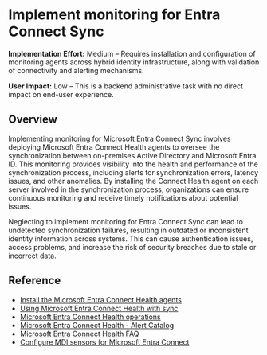 #  Implement monitoring for Entra Connect Sync

**Implementation Effort:** Medium – Requires installation and configuration of monitoring agents across hybrid identity infrastructure, along with validation of connectivity and alerting mechanisms.

**User Impact:** Low – This is a backend administrative task with no direct impact on end-user experience.

## Overview

Implementing monitoring for Microsoft Entra Connect Sync involves deploying Microsoft Entra Connect Health agents to oversee the synchronization between on-premises Active Directory and Microsoft Entra ID. This monitoring provides visibility into the health and performance of the synchronization process, including alerts for synchronization errors, latency issues, and other anomalies. By installing the Connect Health agent on each server involved in the synchronization process, organizations can ensure continuous monitoring and receive timely notifications about potential issues.

Neglecting to implement monitoring for Entra Connect Sync can lead to undetected synchronization failures, resulting in outdated or inconsistent identity information across systems. This can cause authentication issues, access problems, and increase the risk of security breaches due to stale or incorrect data.

## Reference

* [Install the Microsoft Entra Connect Health agents](https://learn.microsoft.com/entra/identity/hybrid/connect/how-to-connect-health-agent-install)
* [Using Microsoft Entra Connect Health with sync](https://learn.microsoft.com/entra/identity/hybrid/connect/how-to-connect-health-sync)
* [Microsoft Entra Connect Health operations](https://learn.microsoft.com/entra/identity/hybrid/connect/how-to-connect-health-operations)
* [Microsoft Entra Connect Health - Alert Catalog](https://learn.microsoft.com/entra/identity/hybrid/connect/how-to-connect-health-alert-catalog)
* [Microsoft Entra Connect Health FAQ](https://learn.microsoft.com/entra/identity/hybrid/connect/reference-connect-health-faq)
* [Configure MDI sensors for Microsoft Entra Connect](https://learn.microsoft.com/defender-for-identity/deploy/active-directory-federation-services)